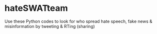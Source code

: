 # hateSWATteam
Use these Python codes to look for who spread hate speech, fake news &amp; misinformation by tweeting &amp; RTing (sharing)
